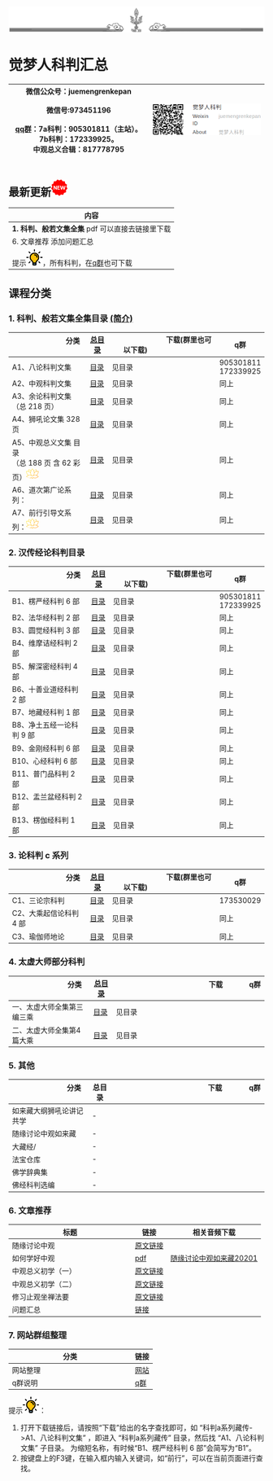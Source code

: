 ![new](./img/ws.png)

# 觉梦人科判汇总 

|微信公众号：juemengrenkepan<img width=200/><br>微信号:973451196<img width=300/><br> [qq群](./md/qun.md)：7a科判：905301811（主站）。7b科判：172339925。<br>中观总义合辑：817778795<img width=140/>|![cd](./img/wx.png)<img width=160/>|
|-|-|

## 最新更新![new](./img/new-32.png)

|   内容  |
|--|
|**1. 科判、般若文集全集** pdf 可以直接去链接里下载|
|6. 文章推荐 添加问题汇总|
|提示![new](./img/lamp.png)，所有科判，在[q群](./md/qun.md)也可下载|


## 课程分类



### 1. 科判、般若文集全集目录   [(简介)](./md/summary.md)

|<img width=100/>分类<img width=100/>|[总目录](./md/all_kepan.md#zong1)|<img width=105/>下载(群里也可以下载)<img width=105/>|<img width=25/>q群<img width=25/>|
|---------|---|---|---|
|A1、八论科判文集 | [目录](./md/all_kepan.md#a1八论科判文集)|见目录|905301811<br>172339925|
|A2、中观科判文集|[目录](./md/all_kepan.md#a2中观科判文集)|见目录|同上|
|A3、余论科判文集（总 218 页） |[目录](./md/all_kepan.md#a3余论科判文集总-218-页)|见目录|同上|
|A4、狮吼论文集 328 页|[目录](./md/all_kepan.md#a4狮吼论文集-328-页)|见目录|同上|
|A5、中观总义文集 目录<br>（总 188 页 含 62 彩页）![new](./img/lotus.png)|[目录](./md/all_kepan.md#a5)|见目录|同上|
|A6、道次第广论系列：|[目录](./md/all_kepan.md#a6道次第广论系列)|见目录|同上|
|A7、前行引导文系列：![new](./img/lotus.png)|[目录](./md/all_kepan.md#a7前行引导文系列)|见目录|同上|


### 2. 汉传经论科判目录

|<img width=100/>分类<img width=100/>|[总目录](./md/all_kepan.md#zong2)|<img width=105/>下载(群里也可以下载)<img width=105/>|<img width=25/>q群<img width=25/>|
|---------|---|---|---|
|B1、楞严经科判 6 部|[目录](./md/all_kepan.md#b-1)|见目录|905301811<br>172339925|
|B2、法华经科判 2 部|[目录](./md/all_kepan.md#b-2)|见目录|同上|
|B3、圆觉经科判 3 部|[目录](./md/all_kepan.md#b-3)|见目录|同上|
|B4、维摩诘经科判 2 部|[目录](./md/all_kepan.md#b-4)|见目录|同上|
|B5、解深密经科判 4 部|[目录](./md/all_kepan.md#b-5)|见目录|同上|
|B6、十善业道经科判 2 部|[目录](./md/all_kepan.md#b-6)|见目录|同上|
|B7、地藏经科判 1 部|[目录](./md/all_kepan.md#b-7)|见目录|同上|
|B8、净土五经一论科判 9 部|[目录](./md/all_kepan.md#b-8)|见目录|同上|
|B9、金刚经科判 6 部|[目录](./md/all_kepan.md#b-9)|见目录|同上|
|B10、心经科判 6 部|[目录](./md/all_kepan.md#b-10)|见目录|同上|
|B11、普门品科判 2 部|[目录](./md/all_kepan.md#b-11)|见目录|同上|
|B12、盂兰盆经科判 2 部|[目录](./md/all_kepan.md#b-12)|见目录|同上|
|B13、楞伽经科判 1 部|[目录](./md/all_kepan.md#b-13)|见目录|同上|


### 3. 论科判 c 系列 

|<img width=100/>分类<img width=100/>|[总目录](./md/all_kepan.md#zong3)|<img width=105/>下载(群里也可以下载)<img width=105/>|<img width=25/>q群<img width=25/>|
|---------|---|---|---|
|C1、三论宗科判| [目录](./md/all_kepan.md#c-1)|见目录|173530029|
|C2、大乘起信论科判 4 部| [目录](./md/all_kepan.md#c-2)|见目录|同上|
|C3、瑜伽师地论 | [目录](./md/all_kepan.md#c-3)|见目录|同上|


### 4. 太虚大师部分科判

|<img width=100/>分类<img width=100/>|[总目录](./md/all_kepan.md#zong4)|<img width=170/>下载<img width=170/>|<img width=25/>q群<img width=25/>|
|---------|---|---|---|
|一、太虚大师全集第三编三乘 | [目录](./md/all_kepan.md#tx-1)|见目录||
|二、太虚大师全集第4篇大乘 | [目录](./md/all_kepan.md#tx-2)|见目录||


### 5. 其他

|<img width=100/>分类<img width=100/>|总目录|<img width=170/>下载<img width=170/>|<img width=25/>q群<img width=25/>|
|---------|---|---|---|
|如来藏大纲狮吼论讲记 共学| -||
|随缘讨论中观如来藏|-|
|大藏经/| -|
|法宝仓库|-|
|佛学辞典集|-|
|佛经科判选编|-|


### 6. 文章推荐
|<img width=100/>标题<img width=100/>|链接|相关音频下载|
|--|--|--|
|随缘讨论中观|[原文链接](https://mp.weixin.qq.com/s?chksm=ea398df0dd4e04e64607f5dc496a32e487ae5414a6ada4732f0d8996d2e7ba55bd77f9ca3416&sharer_shareid=1e99451dbad4a7d66bf280584d9acd32&scene=23&mid=2247484572&__biz=MzI1NTI1NDUzMQ==&sn=3e735918d34901b02a575fd79f5a7763&idx=1&mpshare=1&srcid=1115T3s3yquNY9xC7BGMFtlg&sharer_sharetime=1605426115222)
|如何学好中观|[pdf](./pdf/如何学好大中观——致中观初学3稿.pdf)|[随缘讨论中观如来藏20201](https://cloud.189.cn/t/QZNz63n2IV3y)|
|中观总义初学（一）|[原文链接](http://mp.weixin.qq.com/s?__biz=MzI1NTI1NDUzMQ==&mid=2247484007&idx=1&sn=5f6c3e94ecd9f53a035ef5a8115d98de&chksm=ea398b0bdd4e021d87f23ddef29048838ab7752209308fa14a8e1fe7eab9b54e8be2ddcf5da6&mpshare=1&scene=23&srcid=1021QDAvoj53A8HfLLoRw37t&sharer_sharetime=1603259588295&sharer_shareid=1e99451dbad4a7d66bf280584d9acd32#rd)|
|中观总义初学（二）|[原文链接](http://mp.weixin.qq.com/s?__biz=MzI1NTI1NDUzMQ==&mid=2247484080&idx=1&sn=c7dbe7cb7a1c6601c7e2a8c465e867a2&chksm=ea398bdcdd4e02ca922505c1dd45d2587695897ec38eb4cc6e87ddbf1656449ae86f5a5957e5&mpshare=1&scene=23&srcid=10218NYOLIbeAdm6T2tx8upr&sharer_sharetime=1603259607940&sharer_shareid=1e99451dbad4a7d66bf280584d9acd32#rd)|
|修习止观坐禅法要|[原文链接](https://mp.weixin.qq.com/s?chksm=ea398dd8dd4e04cef2d1852c01092b9a5c7b9f5d9559c9a0203d815a95f09fdb11964885700b&sharer_shareid=1e99451dbad4a7d66bf280584d9acd32&scene=23&mid=2247484596&__biz=MzI1NTI1NDUzMQ==&sn=846550d342d317627d3905da91b24a6c&idx=1&mpshare=1&srcid=1116ud2V0XSsWEJ9cVLVKwZP&sharer_sharetime=1605523001216)
|问题汇总|[链接](./md/question.md)

### 7. 网站群组整理
|<img width=100/>分类<img width=100/>|链接|
|---------|---|
|网站整理|[网站](./md/web.md)|||
|q群说明|[q群](./md/qun.md)|||


提示![new](./img/lamp.png)：

1. 打开下载链接后，请按照“下载”给出的名字查找即可，如  “科判a系列藏传->A1、八论科判文集”  ，即进入  “科判a系列藏传”  目录，然后找  “A1、八论科判文集”  子目录。
为缩短名称，有时候“B1、楞严经科判 6 部”会简写为“B1”。
1. 按键盘上的F3键，在输入框内输入关键词，如“前行”，可以在当前页面进行查找。


